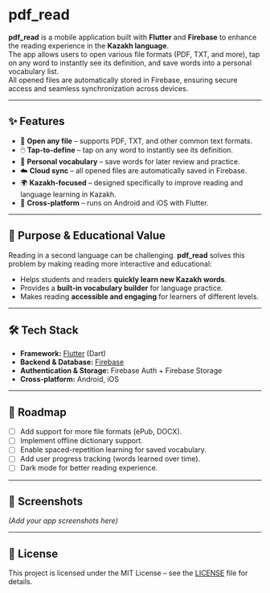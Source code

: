 # pdf_read

**pdf_read** is a mobile application built with **Flutter** and **Firebase** to enhance the reading experience in the **Kazakh language**.  
The app allows users to open various file formats (PDF, TXT, and more), tap on any word to instantly see its definition, and save words into a personal vocabulary list.  
All opened files are automatically stored in Firebase, ensuring secure access and seamless synchronization across devices.

---

## ✨ Features

- 📖 **Open any file** – supports PDF, TXT, and other common text formats.  
- 🖱️ **Tap-to-define** – tap on any word to instantly see its definition.  
- 📝 **Personal vocabulary** – save words for later review and practice.  
- ☁️ **Cloud sync** – all opened files are automatically saved in Firebase.  
- 🌍 **Kazakh-focused** – designed specifically to improve reading and language learning in Kazakh.  
- 📱 **Cross-platform** – runs on Android and iOS with Flutter.  

---

## 🔬 Purpose & Educational Value

Reading in a second language can be challenging. **pdf_read** solves this problem by making reading more interactive and educational:  
- Helps students and readers **quickly learn new Kazakh words**.  
- Provides a **built-in vocabulary builder** for language practice.  
- Makes reading **accessible and engaging** for learners of different levels.  

---

## 🛠️ Tech Stack

- **Framework:** [Flutter](https://flutter.dev/) (Dart)  
- **Backend & Database:** [Firebase](https://firebase.google.com/)  
- **Authentication & Storage:** Firebase Auth + Firebase Storage  
- **Cross-platform:** Android, iOS  

---

## 🚀 Roadmap

- [ ] Add support for more file formats (ePub, DOCX).  
- [ ] Implement offline dictionary support.  
- [ ] Enable spaced-repetition learning for saved vocabulary.  
- [ ] Add user progress tracking (words learned over time).  
- [ ] Dark mode for better reading experience.  

---

## 📸 Screenshots

*(Add your app screenshots here)*  

---

## 📜 License

This project is licensed under the MIT License – see the [LICENSE](LICENSE) file for details.
